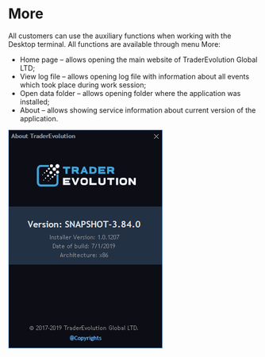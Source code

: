 # More

All customers can use the auxiliary functions when working with the Desktop terminal. All functions are available through menu More:

* Home page – allows opening the main website of TraderEvolution Global LTD;
* View log file – allows opening log file with information about all events which took place during work session;
* Open data folder – allows opening folder where the application was installed; 
* About – allows showing service information about current version of the application.

![](../../.gitbook/assets/screenshot_1%20%2814%29.png)



